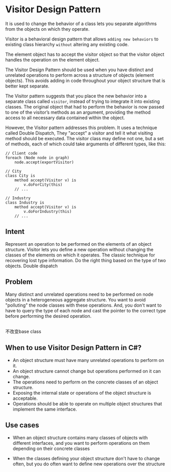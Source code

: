 # Visitor Design Pattern

It is used to change the behavior of a class
lets you separate algorithms from the objects on which they operate.

Visitor is a behavioral design pattern that allows `adding new behaviors` to existing class hierarchy `without` altering any existing code.

The element object has to accept the visitor object so that the visitor object handles the operation on the element object.

The Visitor Design Pattern should be used when you have distinct and unrelated operations to perform across a structure of objects (element objects). This avoids adding in code throughout your object structure that is better kept separate.

The Visitor pattern suggests that you place the new behavior into a separate class called `visitor`, instead of trying to integrate it into existing classes. The original object that had to perform the behavior is now passed to one of the visitor’s methods as an argument, providing the method access to all necessary data contained within the object.

However, the Visitor pattern addresses this problem. It uses a technique called Double Dispatch, They "accept" a visitor and tell it what visiting method should be executed.
The visitor class may define not one, but a set of methods, each of which could take arguments of different types, like this:
```
// Client code
foreach (Node node in graph)
    node.accept(exportVisitor)

// City
class City is
    method accept(Visitor v) is
        v.doForCity(this)
    // ...

// Industry
class Industry is
    method accept(Visitor v) is
        v.doForIndustry(this)
    // ...
```

## Intent
Represent an operation to be performed on the elements of an object structure. Visitor lets you define a new operation without changing the classes of the elements on which it operates.
The classic technique for recovering lost type information.
Do the right thing based on the type of two objects.
Double dispatch

## Problem
Many distinct and unrelated operations need to be performed on node objects in a heterogeneous aggregate structure. You want to avoid "polluting" the node classes with these operations. And, you don't want to have to query the type of each node and cast the pointer to the correct type before performing the desired operation.

## 
不改变base class

## When to use Visitor Design Pattern in C#?
- An object structure must have many unrelated operations to perform on it.
- An object structure cannot change but operations performed on it can change.
- The operations need to perform on the concrete classes of an object structure.
- Exposing the internal state or operations of the object structure is acceptable.
- Operations should be able to operate on multiple object structures that implement the same interface.


## Use cases
- When an object structure contains many classes of objects with different interfaces, and you want to perform operations on them depending on their concrete classes

- When the classes defining your object structure don't have to change often, but you do often want to define new operations over the structure

